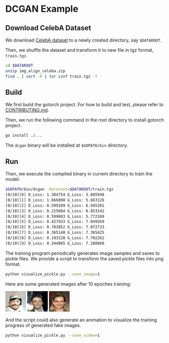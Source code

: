 # DCGAN Example

## Download CelebA Dataset

We download [CelebA dataset](http://mmlab.ie.cuhk.edu.hk/projects/CelebA.html) to a newly created directory, say `$DATAROOT`.

Then, we shuffle the dataset and transform it to new file in tgz format, `train.tgz`.

```bash
cd $DATAROOT
unzip img_align_celeba.zip
find . | sort -R | tar czvf train.tgz -T -
```

## Build

We first build the gotorch project. For how to build and test, please refer to [CONTRIBUTING.md](https://github.com/wangkuiyi/gotorch/blob/develop/CONTRIBUTING.md).

Then, we run the following command in the root directory to install gotorch project.

```bash
go install ./...
```

The `dcgan` binary will be installed at `$GOPATH/bin` directory.

## Run

Then, we execute the compiled binary in current directory to train the model:

```bash
$GOPATH/bin/dcgan -dataroot=$DATAROOT/train.tgz
[0/10][0] D_Loss: 1.384754 G_Loss: 3.605948
[0/10][1] D_Loss: 1.666008 G_Loss: 5.663126
[0/10][2] D_Loss: 0.599109 G_Loss: 6.945201
[0/10][3] D_Loss: 0.215684 G_Loss: 6.853242
[0/10][4] D_Loss: 0.599603 G_Loss: 5.772169
[0/10][5] D_Loss: 0.427933 G_Loss: 7.049569
[0/10][6] D_Loss: 0.703852 G_Loss: 7.072733
[0/10][7] D_Loss: 0.365140 G_Loss: 7.365425
[0/10][8] D_Loss: 0.193228 G_Loss: 7.702262
[0/10][9] D_Loss: 0.344985 G_Loss: 7.280960
```

The training program periodically generates image samples and saves to pickle files.
We provide a script to transform the saved pickle files into png format.

```bash
python visualize_pickle.py --save_image=1
```

Here are some generated images after 10 epoches training:

![example1](1.png) ![example2](2.png) ![example3](3.png)

And the script could also generate an animation to visualize
the training progress of generated fake images.

```bash
python visualize_pickle.py --save_video=1
```
